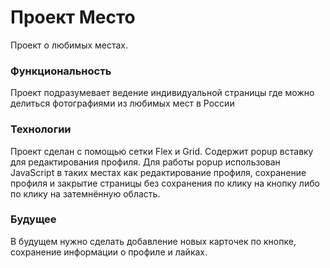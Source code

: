 # Проект Место

Проект о любимых местах.

### Функциональность

Проект подразумевает ведение индивидуальной страницы где можно делиться фотографиями из любимых мест в России

### Технологии

Проект сделан с помощью сетки Flex и Grid. Содержит popup вставку для редактирования профиля.
Для работы popup использован JavaScript в таких местах как редактирование профиля, сохранение профиля
и закрытие страницы без сохранения по клику на кнопку либо по клику на затемнённую область.

### Будущее

В будущем нужно сделать добавление новых карточек по кнопке, сохранение информации о профиле и лайках. 

